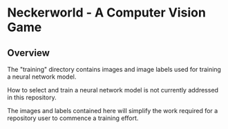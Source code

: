 # Neckerworld - A Computer Vision Game

## Overview

The "training" directory contains images and image labels used for training a neural network model.

How to select and train a neural network model is not currently addressed in this repository.

The images and labels contained here will simplify the work required for a repository user to commence a training effort.
